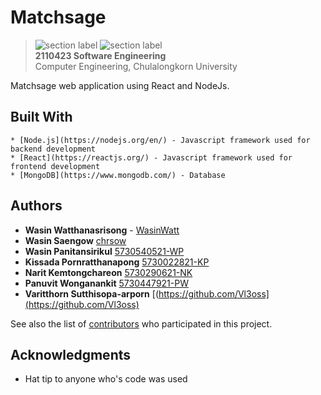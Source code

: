 # Matchsage
> ![section label](https://img.shields.io/badge/section-2-33cccc.svg?style=flat-square) ![section label](https://img.shields.io/badge/Semester-1/2017-3380cc.svg?style=flat-square)
> <br><b>2110423 Software Engineering</b>
> <br>Computer Engineering, Chulalongkorn University

Matchsage web application using React and NodeJs.

## Built With
```
* [Node.js](https://nodejs.org/en/) - Javascript framework used for backend development
* [React](https://reactjs.org/) - Javascript framework used for frontend development
* [MongoDB](https://www.mongodb.com/) - Database
```

## Authors

* **Wasin Watthanasrisong** - [WasinWatt](https://github.com/wasinwatt)
* **Wasin Saengow** [chrsow](https://github.com/chrsow)
* **Wasin Panitansirikul** [5730540521-WP](https://github.com/5730540521-WP)
* **Kissada Pornratthanapong** [5730022821-KP](https://github.com/5730022821-KP)
* **Narit Kemtongchareon** [5730290621-NK](https://github.com/5730290621-NK)
* **Panuvit Wonganankit** [5730447921-PW](https://github.com/5730447921-PW)
* **Varitthorn Sutthisopa-arporn** [(https://github.com/Vl3oss](https://github.com/Vl3oss)

See also the list of [contributors](https://github.com/we-inc/Matchsage/contributors) who participated in this project.

## Acknowledgments

* Hat tip to anyone who's code was used
